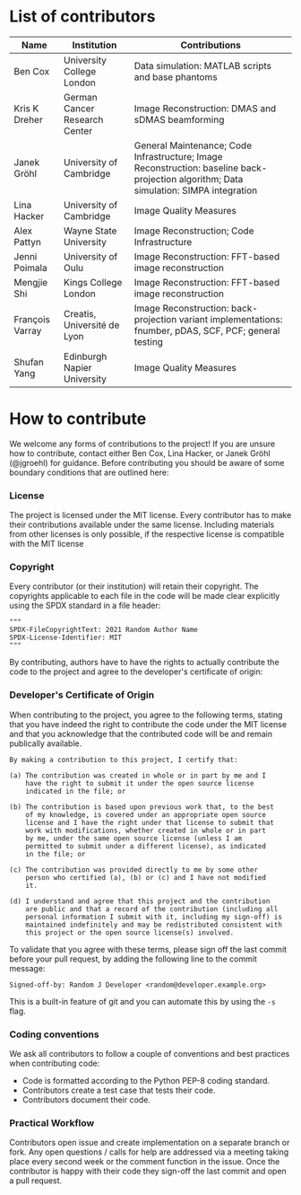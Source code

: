 
# List of contributors

| Name | Institution | Contributions |
| ---- | --- | ------------- |
| Ben Cox | University College London | Data simulation: MATLAB scripts and base phantoms |
| Kris K Dreher | German Cancer Research Center | Image Reconstruction: DMAS and sDMAS beamforming |
| Janek Gröhl | University of Cambridge | General Maintenance; Code Infrastructure; Image Reconstruction: baseline back-projection algorithm; Data simulation: SIMPA integration |
| Lina Hacker | University of Cambridge | Image Quality Measures |
| Alex Pattyn | Wayne State University |Image Reconstruction; Code Infrastructure |
| Jenni Poimala | University of Oulu | Image Reconstruction: FFT-based image reconstruction |
| Mengjie Shi | Kings College London | Image Reconstruction: FFT-based image reconstruction |
| François Varray | Creatis, Université de Lyon | Image Reconstruction: back-projection variant implementations: fnumber, pDAS, SCF, PCF; general testing |
| Shufan Yang | Edinburgh Napier University | Image Quality Measures |


# How to contribute

We welcome any forms of contributions to the project!
If you are unsure how to contribute, contact either Ben Cox, Lina Hacker, or
Janek Gröhl (@jgroehl) for guidance. Before contributing you should be aware of
some boundary conditions that are outlined here:

### License
The project is licensed under the MIT license.
Every contributor has to make their contributions available under the same license.
Including materials from other licenses is only possible, if the respective license is
compatible with the MIT license

### Copyright
Every contributor (or their institution) will retain their copyright.
The copyrights applicable to each file in the code will be made clear 
explicitly using the SPDX standard in a file header:

    """
    SPDX-FileCopyrightText: 2021 Random Author Name
    SPDX-License-Identifier: MIT
    """

By contributing, authors have to have the rights to actually 
contribute the code to the project and agree to the developer's
certificate of origin:

### Developer's Certificate of Origin

When contributing to the project, you agree to the following terms,
stating that you have indeed the right to contribute the code
under the MIT license and that you acknowledge that the contributed
code will be and remain publically available.

    By making a contribution to this project, I certify that:

    (a) The contribution was created in whole or in part by me and I
        have the right to submit it under the open source license
        indicated in the file; or

    (b) The contribution is based upon previous work that, to the best
        of my knowledge, is covered under an appropriate open source
        license and I have the right under that license to submit that
        work with modifications, whether created in whole or in part
        by me, under the same open source license (unless I am
        permitted to submit under a different license), as indicated
        in the file; or

    (c) The contribution was provided directly to me by some other
        person who certified (a), (b) or (c) and I have not modified
        it.

    (d) I understand and agree that this project and the contribution
	    are public and that a record of the contribution (including all
	    personal information I submit with it, including my sign-off) is
	    maintained indefinitely and may be redistributed consistent with
	    this project or the open source license(s) involved.

To validate that you agree with these terms, please sign off the last commit
before your pull request, by adding the following line to the commit message:

    Signed-off-by: Random J Developer <random@developer.example.org>

This is a built-in feature of git and you can automate this by using the `-s` flag.

### Coding conventions

We ask all contributors to follow a couple of conventions and best practices when contributing code:
- Code is formatted according to the Python PEP-8 coding standard.
- Contributors create a test case that tests their code.
- Contributors document their code.

### Practical Workflow

Contributors open issue and create implementation on a separate branch or fork.
Any open questions / calls for help are addressed via a meeting taking place every second week or the comment function in the issue.
Once the contributor is happy with their code they sign-off the last commit and open a pull request.
